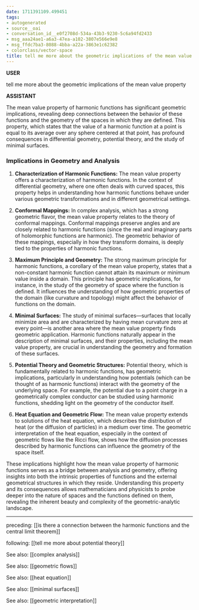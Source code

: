 ```yaml
---
date: 1711391109.499451
tags:
- autogenerated
- source__oai
- conversation_id__e0f2708d-534a-43b3-9230-5c6a94fd2433
- msg_aaa24ae1-a6a3-47ea-a102-3807e566e9e8
- msg_ffdc7ba3-8088-4bba-a22a-3863e1c62382
- colorclass/vector-space
title: tell me more about the geometric implications of the mean value property
---
```


**USER**

tell me more about the geometric implications of the mean value property


**ASSISTANT**

The mean value property of harmonic functions has significant geometric implications, revealing deep connections between the behavior of these functions and the geometry of the spaces in which they are defined. This property, which states that the value of a harmonic function at a point is equal to its average over any sphere centered at that point, has profound consequences in differential geometry, potential theory, and the study of minimal surfaces.

### Implications in Geometry and Analysis

1. **Characterization of Harmonic Functions:**
   The mean value property offers a characterization of harmonic functions. In the context of differential geometry, where one often deals with curved spaces, this property helps in understanding how harmonic functions behave under various geometric transformations and in different geometrical settings.

2. **Conformal Mappings:**
   In complex analysis, which has a strong geometric flavor, the mean value property relates to the theory of conformal mappings. Conformal mappings preserve angles and are closely related to harmonic functions (since the real and imaginary parts of holomorphic functions are harmonic). The geometric behavior of these mappings, especially in how they transform domains, is deeply tied to the properties of harmonic functions.

3. **Maximum Principle and Geometry:**
   The strong maximum principle for harmonic functions, a corollary of the mean value property, states that a non-constant harmonic function cannot attain its maximum or minimum value inside a domain. This principle has geometric implications, for instance, in the study of the geometry of space where the function is defined. It influences the understanding of how geometric properties of the domain (like curvature and topology) might affect the behavior of functions on the domain.

4. **Minimal Surfaces:**
   The study of minimal surfaces—surfaces that locally minimize area and are characterized by having mean curvature zero at every point—is another area where the mean value property finds geometric application. Harmonic functions naturally appear in the description of minimal surfaces, and their properties, including the mean value property, are crucial in understanding the geometry and formation of these surfaces.

5. **Potential Theory and Geometric Structures:**
   Potential theory, which is fundamentally related to harmonic functions, has geometric implications, particularly in understanding how potentials (which can be thought of as harmonic functions) interact with the geometry of the underlying space. For example, the potential due to a point charge in a geometrically complex conductor can be studied using harmonic functions, shedding light on the geometry of the conductor itself.

6. **Heat Equation and Geometric Flow:**
   The mean value property extends to solutions of the heat equation, which describes the distribution of heat (or the diffusion of particles) in a medium over time. The geometric interpretation of the heat equation, especially in the context of geometric flows like the Ricci flow, shows how the diffusion processes described by harmonic functions can influence the geometry of the space itself.

These implications highlight how the mean value property of harmonic functions serves as a bridge between analysis and geometry, offering insights into both the intrinsic properties of functions and the external geometrical structures in which they reside. Understanding this property and its consequences allows mathematicians and physicists to probe deeper into the nature of spaces and the functions defined on them, revealing the inherent beauty and complexity of the geometric-analytic landscape.


---

preceding: [[is there a connection between the harmonic functions and the central limit theorem]]  


following: [[tell me more about potential theory]]

See also: [[complex analysis]]


See also: [[geometric flows]]


See also: [[heat equation]]


See also: [[minimal surfaces]]


See also: [[geometric interpretation]]